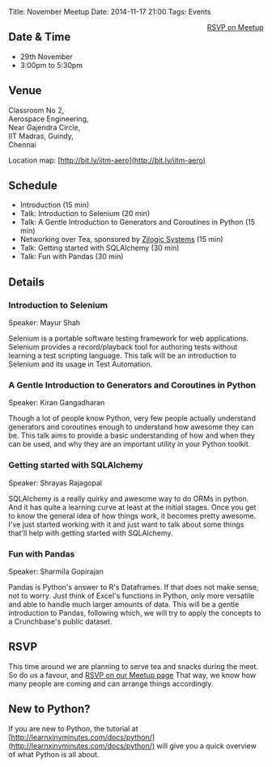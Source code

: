 Title: November Meetup
Date: 2014-11-17 21:00
Tags: Events

<a style="float:right;" class="pure-button"
href="http://www.meetup.com/Chennaipy/events/217328422/"><i class="fa
fa-check-square-o"></i> RSVP on Meetup</a>

## Date & Time

  * 29th November
  * 3:00pm to 5:30pm

## Venue

Classroom No 2,  
Aerospace Engineering,  
Near Gajendra Circle,  
IIT Madras, Guindy,  
Chennai  

Location map: [http://bit.ly/iitm-aero](http://bit.ly/iitm-aero)

## Schedule

  * Introduction (15 min)
  * Talk: Introduction to Selenium (20 min)
  * Talk: A Gentle Introduction to Generators and Coroutines in Python (15 min)
  * Networking over Tea, sponsored by [Zilogic Systems](http://www.zilogic.com/) (15 min)
  * Talk: Getting started with SQLAlchemy (30 min)
  * Talk: Fun with Pandas (30 min)

## Details

### Introduction to Selenium
Speaker: Mayur Shah

Selenium is a portable software testing framework for web
applications. Selenium provides a record/playback tool for authoring
tests without learning a test scripting language. This talk will be an
introduction to Selenium and its usage in Test Automation.

### A Gentle Introduction to Generators and Coroutines in Python
Speaker: Kiran Gangadharan

Though a lot of people know Python, very few people actually
understand generators and coroutines enough to understand how awesome
they can be. This talk aims to provide a basic understanding of how
and when they can be used, and why they are an important utility in
your Python toolkit.

### Getting started with SQLAlchemy
Speaker: Shrayas Rajagopal

SQLAlchemy is a really quirky and awesome way to do ORMs in
python. And it has quite a learning curve at least at the initial
stages. Once you get to know the general idea of how things work, it
becomes pretty awesome. I've just started working with it and just
want to talk about some things that'll help with getting started with
SQLAlchemy.

### Fun with Pandas
Speaker: Sharmila Gopirajan

Pandas is Python's answer to R's Dataframes.  If that does not make
sense, not to worry. Just think of Excel's functions in Python, only
more versatile and able to handle much larger amounts of data. This
will be a gentle introduction to Pandas, following which, we will try
to apply the concepts to a Crunchbase's public dataset.

## RSVP

This time around we are planning to serve tea and snacks during the
meet. So do us a favour, and [RSVP on our Meetup
page](http://www.meetup.com/Chennaipy/events/217328422/) That way, we
know how many people are coming and can arrange things accordingly.

## New to Python?

If you are new to Python, the tutorial at
[http://learnxinyminutes.com/docs/python/](http://learnxinyminutes.com/docs/python/)
will give you a quick overview of what Python is all about.
